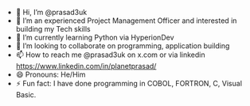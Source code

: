 - 👋 Hi, I’m @prasad3uk
- 👀 I’m an experienced Project Management Officer and interested in building my Tech skills
- 🌱 I’m currently learning Python via HyperionDev
- 💞️ I’m looking to collaborate on programming, application building
- 📫 How to reach me @prasad3uk on x.com or via linkedin https://www.linkedin.com/in/planetprasad/
- 😄 Pronouns: He/Him
- ⚡ Fun fact: I have done programming in COBOL, FORTRON, C, Visual Basic.

<!---
prasad3uk/prasad3uk is a ✨ special ✨ repository because its `README.md` (this file) appears on your GitHub profile.
You can click the Preview link to take a look at your changes.
--->
